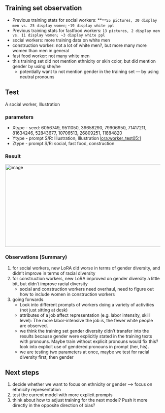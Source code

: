 ## Training set observation

- Previous training stats for social workers:  **`**55 pictures, 30 display men vs. 25 display women`; `~19 display white ppl`
- Previous training stats for fastfood workers: `13 pictures, 2 display men vs. 11 display women; ~3 display white ppl`
- social workers: more training data on white men
- construction worker: not a lot of white men?, but more many more women than men in general
- fast food worker: not many white men
- this training set did not mention ethnicity or skin color, but did mention gender by using she/he
    - potentially want to not mention gender in the training set — by using neutral pronouns

## Test

A social worker, Illustration

### parameters
- Xtype - seed: 6056749, 9511050, 39658290, 79906950, 71417211, 81634246, 52843677, 10706513, 26809251, 11884820
- Ytype - prompt S/R: Illustration, Illustration <lora:worker_test05:1>
- Ztype -  prompt S/R: social, fast food, construction

### Result
<img width="2812" height="268" alt="image" src="https://github.com/user-attachments/assets/8683e69c-9c49-4075-bdef-63c658e943ee" />

### Observations (Summary)

1. for social workers, new LoRA did worse in terms of gender diversity, and didn’t improve in terms of racial diversity
2. for construction workers, new LoRA improved on gender diversity a little bit, but didn’t improve racial diversity
    - social and construction workers need overhaul, need to figure out how to include women in construction workers
3. going forwards
    - Look into different prompts of workers doing a variety of activities (not just sitting at desk)
    - attributes of a job affect representation (e.g. labor intensity, skill level): The more labor-intensive the job is, the fewer white people are observed.
    - we think the training set gender diversity didn’t transfer into the results because gender were explicitly stated in the training texts with pronouns. Maybe train without explicit pronouns would fix this? look into explicit use of gendered pronouns in prompt (her, his).
    - we are testing two parameters at once, maybe we test for racial diversity first, then gender

## Next steps

1. decide whether we want to focus on ethnicity or gender —> focus on ethnicity representation 
2. test the current model with more explicit prompts
3. think about how to adjust training for the next model? Push it more directly in the opposite direction of bias?
